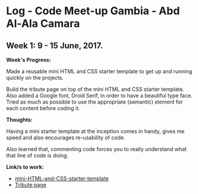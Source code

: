 # Log - Code Meet-up Gambia - Abd Al-Ala Camara

## Week 1: 9 - 15 June, 2017.

**Week's Progress:**

Made a reusable mini HTML and CSS starter template to get up and running quickly on the projects.

Build the tribute page on top of the mini HTML and CSS starter template. Also added a Google font, Droid Serif, in order to have a beautiful type face. Tried as much as possible to use the appropriate (semantic) element for each content before coding it.  

**Thoughts:** 

Having a mini starter template at the inception comes in handy, gives me speed and also encourages re-usability of code.

Also learned that, commenting code forces you to really understand what that line of code is doing.  

**Link/s to work:**

- [mini-HTML-and-CSS-starter-template](https://github.com/abdalala/mini-HTML-and-CSS-starter-template)
- [Tribute page](https://github.com/abdalala/Tribute-Page)